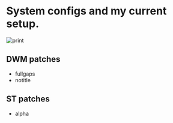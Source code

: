 # System configs and my current setup.

![print](https://user-images.githubusercontent.com/63078965/116978586-7101d100-acb3-11eb-8b2f-4a0a0b71617d.png)

## DWM patches
* fullgaps
* notitle

## ST patches
* alpha
